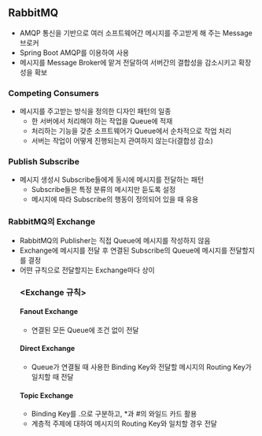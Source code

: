 ## RabbitMQ
- AMQP 통신을 기반으로 여러 소프트웨어간 메시지를 주고받게 해 주는 Message 브로커
- Spring Boot AMQP를 이용하여 사용
- 메시지를 Message Broker에 맡겨 전달하여 서버간의 결합성을 감소시키고 확장성을 확보

### Competing Consumers
- 메시지를 주고받는 방식을 정의한 디자인 패턴의 일종
  - 한 서버에서 처리해야 하는 작업을 Queue에 적재
  - 처리하는 기능을 갖춘 소프트웨어가 Queue에서 순차적으로 작업 처리
  - 서버는 작업이 어떻게 진행되는지 관여하지 않는다(결합성 감소)

### Publish Subscribe
- 메시지 생성시 Subscribe들에게 동시에 메시지를 전달하는 패턴
  - Subscribe들은 특정 분류의 메시지만 듣도록 설정
  - 메시지에 따라 Subscribe의 행동이 정의되어 있을 때 유용

### RabbitMQ의 Exchange
- RabbitMQ의 Publisher는 직접 Queue에 메시지를 작성하지 않음
- Exchange에 메시지를 전달 후 연결된 Subscribe의 Queue에 메시지를 전달할지를 결정
- 어떤 규칙으로 전달할지는 Exchange마다 상이
  ### <Exchange 규칙>
  #### Fanout Exchange
    - 연결된 모든 Queue에 조건 없이 전달
  #### Direct Exchange
    - Queue가 연결될 때 사용한 Binding Key와 전달할 메시지의 Routing Key가 일치할 때 전달
  #### Topic Exchange
    - Binding Key를 .으로 구분하고, *과 #의 와일드 카드 활용
    - 계층적 주제에 대하여 메시지의 Routing Key와 일치할 경우 전달

    
